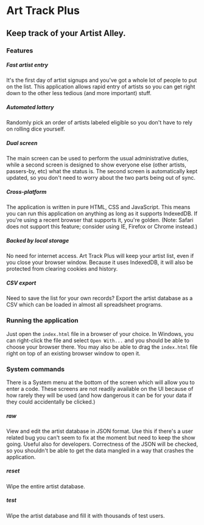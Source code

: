 # Art Track Plus
## Keep track of your Artist Alley.

### Features

##### Fast artist entry
It's the first day of artist signups and you've got a whole lot of people to
put on the list. This application allows rapid entry of artists so you can get
right down to the other less tedious (and more important) stuff.

##### Automated lottery
Randomly pick an order of artists labeled eligible so you don't have to rely on
rolling dice yourself.

##### Dual screen
The main screen can be used to perform the usual administrative duties, while
a second screen is designed to show everyone else (other artists, passers-by,
etc) what the status is. The second screen is automatically kept updated, so you
don't need to worry about the two parts being out of sync.

##### Cross-platform
The application is written in pure HTML, CSS and JavaScript. This means you can
run this application on anything as long as it supports IndexedDB. If you're
using a recent browser that supports it, you're golden. (Note: Safari does not
support this feature; consider using IE, Firefox or Chrome instead.)

##### Backed by local storage
No need for internet access. Art Track Plus will keep your artist list, even if
you close your browser window. Because it uses IndexedDB, it will also be
protected from clearing cookies and history.

##### CSV export
Need to save the list for your own records? Export the artist database as a CSV
which can be loaded in almost all spreadsheet programs.

### Running the application
Just open the `index.html` file in a browser of your choice. In Windows, you can
right-click the file and select `Open With...` and you should be able to choose
your browser there. You may also be able to drag the `index.html` file right on
top of an existing browser window to open it.

### System commands
There is a System menu at the bottom of the screen which will allow you to
enter a code. These screens are not readily available on the UI because of how
rarely they will be used (and how dangerous it can be for your data if they
could accidentally be clicked.)

##### raw
View and edit the artist database in JSON format. Use this if there's a user
related bug you can't seem to fix at the moment but need to keep the show going.
Useful also for developers. Correctness of the JSON will be checked, so you
shouldn't be able to get the data mangled in a way that crashes the application.

##### reset
Wipe the entire artist database.

##### test
Wipe the artist database and fill it with thousands of test users.
